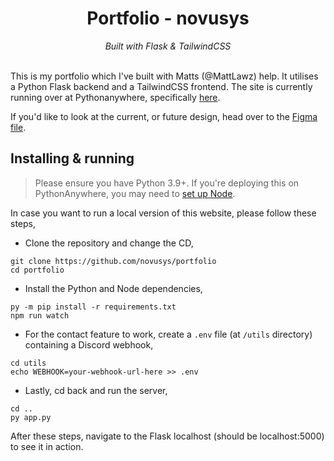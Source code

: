 <div align="center">
    <h1>Portfolio - novusys</h1>
    <i>
        Built with Flask & TailwindCSS
    </i>
</div>
<br>

This is my portfolio which I've built with Matts (@MattLawz) help. It utilises a Python Flask backend and a TailwindCSS
frontend. The site is currently running over at Pythonanywhere, specifically [here](https://novusys.pythonanywhere.com/).

If you'd like to look at the current, or future design, head over to the 
[Figma file](https://www.figma.com/file/MP9zPKn8kt8E2fD18oOiKP/portfolio-novu).



## Installing & running

> Please ensure you have Python 3.9+.
> If you're deploying this on PythonAnywhere, you may need to [set up Node](https://help.pythonanywhere.com/pages/Node/).

In case you want to run a local version of this website, please follow these steps,

- Clone the repository and change the CD,
```
git clone https://github.com/novusys/portfolio
cd portfolio
```

- Install the Python and Node dependencies,
```
py -m pip install -r requirements.txt
npm run watch
```

- For the contact feature to work, create a `.env` file (at `/utils` directory) containing a Discord webhook,
```
cd utils
echo WEBHOOK=your-webhook-url-here >> .env
```

- Lastly, cd back and run the server,
```
cd ..
py app.py
```

After these steps, navigate to the Flask localhost (should be localhost:5000) to see it in action.